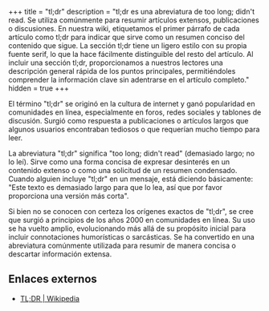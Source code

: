 +++
title = "tl;dr"
description = "tl;dr es una abreviatura de too long; didn't read. Se utiliza comúnmente para resumir artículos extensos, publicaciones o discusiones. En nuestra wiki, etiquetamos el primer párrafo de cada artículo como tl;dr para indicar que sirve como un resumen conciso del contenido que sigue. La sección tl;dr tiene un ligero estilo con su propia fuente serif, lo que la hace fácilmente distinguible del resto del artículo. Al incluir una sección tl;dr, proporcionamos a nuestros lectores una descripción general rápida de los puntos principales, permitiéndoles comprender la información clave sin adentrarse en el artículo completo."
hidden = true
+++

El término "tl;dr" se originó en la cultura de internet y ganó popularidad en comunidades en línea, especialmente en foros, redes sociales y tablones de discusión. Surgió como respuesta a publicaciones o artículos largos que algunos usuarios encontraban tediosos o que requerían mucho tiempo para leer.

La abreviatura "tl;dr" significa "too long; didn't read" (demasiado largo; no lo leí). Sirve como una forma concisa de expresar desinterés en un contenido extenso o como una solicitud de un resumen condensado. Cuando alguien incluye "tl;dr" en un mensaje, está diciendo básicamente: "Este texto es demasiado largo para que lo lea, así que por favor proporciona una versión más corta".

Si bien no se conocen con certeza los orígenes exactos de "tl;dr", se cree que surgió a principios de los años 2000 en comunidades en línea. Su uso se ha vuelto amplio, evolucionando más allá de su propósito inicial para incluir connotaciones humorísticas o sarcásticas. Se ha convertido en una abreviatura comúnmente utilizada para resumir de manera concisa o descartar información extensa.

## Enlaces externos

- [TL;DR | Wikipedia](https://es.wikipedia.org/wiki/TL;DR)